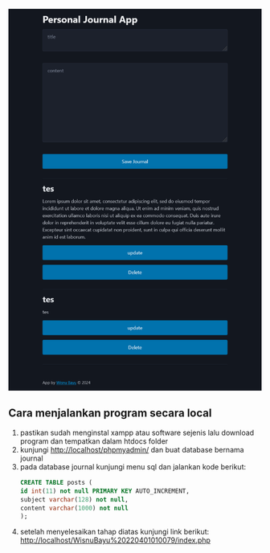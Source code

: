 ![screenshot](/Screenshot%202024-05-23%20at%2011-58-49%20Document.png)

## Cara menjalankan program secara local

1. pastikan sudah menginstal xampp atau software sejenis lalu download program dan tempatkan dalam htdocs folder
2. kunjungi [http://localhost/phpmyadmin/]() dan buat database bernama journal
3. pada database journal kunjungi menu sql dan jalankan kode berikut:
    ```sql
    CREATE TABLE posts (
    id int(11) not null PRIMARY KEY AUTO_INCREMENT,
    subject varchar(128) not null,
    content varchar(1000) not null
    );
    ```
4. setelah menyelesaikan tahap diatas kunjungi link berikut: [http://localhost/WisnuBayu%20220401010079/index.php]()
